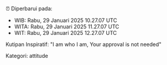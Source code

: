 ⏰ Diperbarui pada:
- WIB: Rabu, 29 Januari 2025 10.27.07 UTC
- WITA: Rabu, 29 Januari 2025 11.27.07 UTC
- WIT: Rabu, 29 Januari 2025 12.27.07 UTC

Kutipan Inspiratif:
"I am who I am, Your approval is not needed"


Kategori: attitude

